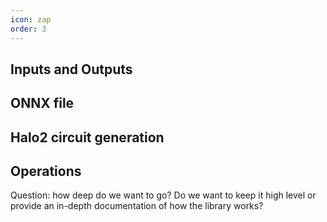 ```yaml
---
icon: zap
order: 3
---
```

## Inputs and Outputs

## ONNX file

## Halo2 circuit generation

## Operations

Question: how deep do we want to go? Do we want to keep it high level or provide an in-depth documentation of how the library works?